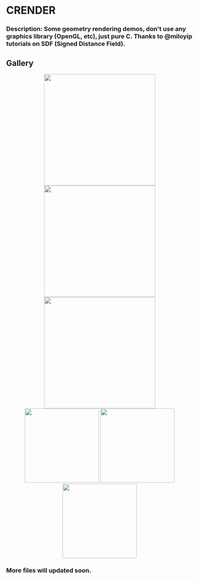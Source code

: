 # CRENDER

### Description: Some geometry rendering demos, don't use any graphics library (OpenGL, etc), just pure C. Thanks to @miloyip tutorials on SDF (Signed Distance Field).

## Gallery

<div align="center">
<img src="https://github.com/csonder/crender/blob/master/results/circles_0.png" height="300" width="300" >
</div>

<div align="center">
<img src="https://github.com/csonder/crender/blob/master/results/emmm.png" height="300" width="300" >
</div>

<div align="center">
<img src="https://github.com/csonder/crender/blob/master/results/blackhole.png" height="300" width="300" >
</div>

<div align="center">
<img src="https://github.com/csonder/crender/blob/master/results/bar_1.png" height="200" width="200" >
<img src="https://github.com/csonder/crender/blob/master/results/foo_1.png" height="200" width="200" >
<img src="https://github.com/csonder/crender/blob/master/results/sierpinski.png" height="200" width="200" >
</div>

### More files will updated soon.
